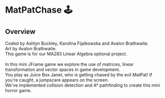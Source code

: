 # MatPatChase 🕹️

## Overview
Coded by Ashlyn Buckley, Karolina Fijalkowska and Avalon Brathwaite.<br>
Art by Avalon Brathwaite.<br>
This game is for our MA283 Linear Algebra optional project.<br><br>
In this mini JFrame game we explore the use of matrices, linear transformation and vector spaces in game development.<br>
You play as Juice Box Janet, who is getting chased by the evil MatPat! If you're caught, a jumpscare appears on the screen.<br>
We've implemented collision detection and A* pathfinding to create this mini horror game.
